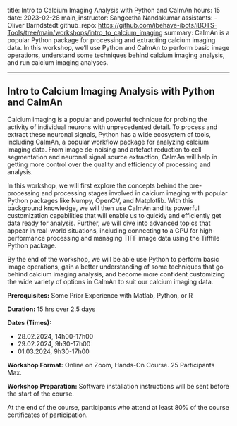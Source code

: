 title: Intro to Calcium Imaging Analysis with Python and CaImAn
hours: 15
date: 2023-02-28
main_instructor: Sangeetha Nandakumar
assistants:
    - Oliver Barndstedt
github_repo: https://github.com/ibehave-ibots/iBOTS-Tools/tree/main/workshops/intro_to_calcium_imaging
summary: CaImAn is a popular Python package for processing and extracting calcium imaging data. In this workshop, we’ll use Python and CaImAn to perform basic image operations, understand some techniques behind calcium imaging analysis, and run calcium imaging analyses.

---

## Intro to Calcium Imaging Analysis with Python and CaImAn

Calcium imaging is a popular and powerful technique for probing the activity of individual neurons with unprecedented detail. To process and extract these neuronal signals, Python has a wide ecosystem of tools, including CaImAn, a popular workflow package for analyzing calcium imaging data. From image de-noising and artefact reduction to cell segmentation and neuronal signal source extraction, CaImAn will help in getting more control over the quality and efficiency of processing and analysis. 

In this workshop, we will first explore the concepts behind the pre-processing and processing stages involved in calcium imaging with popular Python packages like Numpy, OpenCV, and Matplotlib. With this background knowledge, we will then use CaImAn and its powerful customization capabilities that will enable us to quickly and efficiently get data ready for analysis. Further, we will dive into advanced topics that appear in real-world situations, including connecting to a GPU for high-performance processing and managing TIFF image data using the Tifffile Python package.

By the end of the workshop, we will be able use Python to perform basic image operations, gain a better understanding of some techniques that go behind calcium imaging analysis, and become more confident customizing the wide variety of options in CaImAn to suit our calcium imaging data.


**Prerequisites:** Some Prior Experience with Matlab, Python, or R

**Duration:** 15 hrs over 2.5 days

**Dates (Times):**

- 28.02.2024, 14h00-17h00
- 29.02.2024, 9h30-17h00
- 01.03.2024, 9h30-17h00

**Workshop Format:** Online on Zoom, Hands-On Course. 25 Participants Max.

**Workshop Preparation:** Software installation instructions will be sent before the start of the course.

At the end of the course, participants who attend at least 80% of the course certificates of participation.
